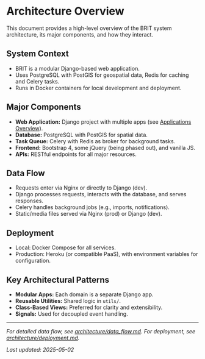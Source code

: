 # Architecture Overview

This document provides a high-level overview of the BRIT system architecture, its major components, and how they interact.

## System Context
- BRIT is a modular Django-based web application.
- Uses PostgreSQL with PostGIS for geospatial data, Redis for caching and Celery tasks.
- Runs in Docker containers for local development and deployment.

## Major Components
- **Web Application:** Django project with multiple apps (see [Applications Overview](applications.md)).
- **Database:** PostgreSQL with PostGIS for spatial data.
- **Task Queue:** Celery with Redis as broker for background tasks.
- **Frontend:** Bootstrap 4, some jQuery (being phased out), and vanilla JS.
- **APIs:** RESTful endpoints for all major resources.

## Data Flow
- Requests enter via Nginx or directly to Django (dev).
- Django processes requests, interacts with the database, and serves responses.
- Celery handles background jobs (e.g., imports, notifications).
- Static/media files served via Nginx (prod) or Django (dev).

## Deployment
- Local: Docker Compose for all services.
- Production: Heroku (or compatible PaaS), with environment variables for configuration.

## Key Architectural Patterns
- **Modular Apps:** Each domain is a separate Django app.
- **Reusable Utilities:** Shared logic in `utils/`.
- **Class-Based Views:** Preferred for clarity and extensibility.
- **Signals:** Used for decoupled event handling.

---

*For detailed data flow, see [architecture/data_flow.md](architecture/data_flow.md). For deployment, see [architecture/deployment.md](architecture/deployment.md).*

_Last updated: 2025-05-02_
